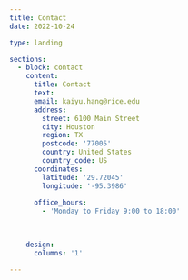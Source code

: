 ```yaml
---
title: Contact
date: 2022-10-24

type: landing

sections:
  - block: contact
    content:
      title: Contact
      text: 
      email: kaiyu.hang@rice.edu
      address:
        street: 6100 Main Street
        city: Houston
        region: TX
        postcode: '77005'
        country: United States
        country_code: US
      coordinates:
        latitude: '29.72045'
        longitude: '-95.3986'
      
      office_hours:
        - 'Monday to Friday 9:00 to 18:00'

    
      
    design:
      columns: '1'

---
```

